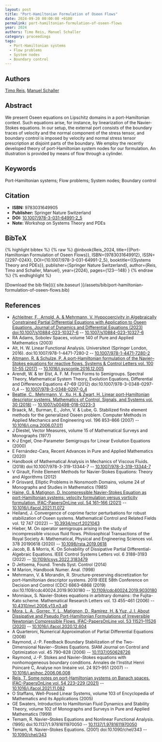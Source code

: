 ```yaml
---
layout: post
title: "Port-Hamiltonian Formulation of Oseen Flows"
date: 2024-09-20 00:00:00 +0100
permalink: port-hamiltonian-formulation-of-oseen-flows
year: 2024
authors: Timo Reis, Manuel Schaller
category: proceedings
tags:
  - Port-Hamiltonian systems
  - Flow problems
  - System nodes
  - Boundary control
---
```

 
## Authors
[Timo Reis](authors/timo-reis), [Manuel Schaller](authors/manuel-schaller)
 
## Abstract
We present Oseen equations on Lipschitz domains in a port-Hamiltonian context. Such equations arise, for instance, by linearization of the Navier-Stokes equations. In our setup, the external port consists of the boundary traces of velocity and the normal component of the stress tensor, and boundary control is imposed by velocity and normal stress tensor prescription at disjoint parts of the boundary. We employ the recently developed theory of port-Hamiltonian system nodes for our formulation. An illustration is provided by means of flow through a cylinder.
 
## Keywords
Port-Hamiltonian systems; Flow problems; System nodes; Boundary control
 
## Citation
- **ISBN:** 9783031649905
- **Publisher:** Springer Nature Switzerland
- **DOI:** [10.1007/978-3-031-64991-2_5](https://doi.org/10.1007/978-3-031-64991-2_5)
- **Note:** Workshop on Systems Theory and PDEs
 
## BibTeX
{% highlight bibtex %}
{% raw %}
@inbook{Reis_2024,
  title={{Port-Hamiltonian Formulation of Oseen Flows}},
  ISBN={9783031649912},
  ISSN={2297-024X},
  DOI={10.1007/978-3-031-64991-2_5},
  booktitle={{Systems Theory and PDEs}},
  publisher={Springer Nature Switzerland},
  author={Reis, Timo and Schaller, Manuel},
  year={2024},
  pages={123--148}
}
{% endraw %}
{% endhighlight %}
 
[Download the bib file]({{ site.baseurl }}/assets/bib/port-hamiltonian-formulation-of-oseen-flows.bib)
 
## References
- [Achleitner, F., Arnold, A. & Mehrmann, V. Hypocoercivity in Algebraically Constrained Partial Differential Equations with Application to Oseen Equations. Journal of Dynamics and Differential Equations (2023) doi:10.1007/s10884-023-10327-6](hypocoercivity-in-algebraically-constrained-partial-differential-equations-with-application-to-oseen-equations) -- [10.1007/s10884-023-10327-6](https://doi.org/10.1007/s10884-023-10327-6)
- RA Adams, Sobolev Spaces, volume 140 of Pure and Applied Mathematics (2003)
- Alt, H. W. Linear Functional Analysis. Universitext (Springer London, 2016). doi:10.1007/978-1-4471-7280-2 -- [10.1007/978-1-4471-7280-2](https://doi.org/10.1007/978-1-4471-7280-2)
- [Altmann, R. & Schulze, P. A port-Hamiltonian formulation of the Navier–Stokes equations for reactive flows. Systems &amp; Control Letters vol. 100 51–55 (2017)](a-port-hamiltonian-formulation-of-the-navier-stokes-equations-for-reactive-flows) -- [10.1016/j.sysconle.2016.12.005](https://doi.org/10.1016/j.sysconle.2016.12.005)
- Arendt, W. & ter Elst, A. F. M. From Forms to Semigroups. Spectral Theory, Mathematical System Theory, Evolution Equations, Differential and Difference Equations 47–69 (2012) doi:10.1007/978-3-0348-0297-0_4 -- [10.1007/978-3-0348-0297-0_4](https://doi.org/10.1007/978-3-0348-0297-0_4)
- [Beattie, C., Mehrmann, V., Xu, H. & Zwart, H. Linear port-Hamiltonian descriptor systems. Mathematics of Control, Signals, and Systems vol. 30 (2018)](linear-port-hamiltonian-descriptor-systems) -- [10.1007/s00498-018-0223-3](https://doi.org/10.1007/s00498-018-0223-3)
- Braack, M., Burman, E., John, V. & Lube, G. Stabilized finite element methods for the generalized Oseen problem. Computer Methods in Applied Mechanics and Engineering vol. 196 853–866 (2007) -- [10.1016/j.cma.2006.07.011](https://doi.org/10.1016/j.cma.2006.07.011)
- J Diestel, Vector Measures, volume 15 of Mathematical Surveys and Monographs (1977)
- K-J Engel, One-Parameter Semigroups for Linear Evolution Equations (2000)
- E Fernández-Cara, Recent Advances in Pure and Applied Mathematics (2020)
- Handbook of Mathematical Analysis in Mechanics of Viscous Fluids. (2018) doi:10.1007/978-3-319-13344-7 -- [10.1007/978-3-319-13344-7](https://doi.org/10.1007/978-3-319-13344-7)
- V Girault, Finite Element Methods for Navier-Stokes Equations: Theory and Algorithms (2012)
- P Grisvard, Elliptic Problems in Nonsmooth Domains, volume 24 of Monographs and Studies in Mathematics (1985)
- [Haine, G. & Matignon, D. Incompressible Navier-Stokes Equation as port-Hamiltonian systems: velocity formulation versus vorticity formulation. IFAC-PapersOnLine vol. 54 161–166 (2021)](incompressible-navier-stokes-equation-as-port-hamiltonian-systems-velocity-formulation-versus-vorticity-formulation) -- [10.1016/j.ifacol.2021.11.072](https://doi.org/10.1016/j.ifacol.2021.11.072)
- Heiland, J. Convergence of coprime factor perturbations for robust stabilization of Oseen systems. Mathematical Control and Related Fields vol. 12 747 (2022) -- [10.3934/mcrf.2021043](https://doi.org/10.3934/mcrf.2021043)
- Hieber, M. On operator semigroups arising in the study of incompressible viscous fluid flows. Philosophical Transactions of the Royal Society A: Mathematical, Physical and Engineering Sciences vol. 378 20190618 (2020) -- [10.1098/rsta.2019.0618](https://doi.org/10.1098/rsta.2019.0618)
- Jacob, B. & Morris, K. On Solvability of Dissipative Partial Differential-Algebraic Equations. IEEE Control Systems Letters vol. 6 3188–3193 (2022) -- [10.1109/lcsys.2022.3183479](https://doi.org/10.1109/lcsys.2022.3183479)
- D Jeltsema, Found. Trends Syst. Control (2014)
- M Marion, Handbook Numer. Anal. (1998)
- Mehrmann, V. & Morandin, R. Structure-preserving discretization for port-Hamiltonian descriptor systems. 2019 IEEE 58th Conference on Decision and Control (CDC) 6863–6868 (2019) doi:10.1109/cdc40024.2019.9030180 -- [10.1109/cdc40024.2019.9030180](https://doi.org/10.1109/cdc40024.2019.9030180)
- Monniaux, S. Navier-Stokes equations in arbitrary domains : the Fujita-Kato scheme. Mathematical Research Letters vol. 13 455–461 (2006) -- [10.4310/mrl.2006.v13.n3.a9](https://doi.org/10.4310/mrl.2006.v13.n3.a9)
- [Mora, L. A., Gorrec, Y. L., Matignon, D., Ramirez, H. & Yuz, J. I. About Dissipative and Pseudo Port-Hamiltonian Formulations of Irreversible Newtonian Compressible Flows. IFAC-PapersOnLine vol. 53 11521–11526 (2020)](about-dissipative-and-pseudo-port-hamiltonian-formulations-of-irreversible-newtonian-compressible-flows) -- [10.1016/j.ifacol.2020.12.604](https://doi.org/10.1016/j.ifacol.2020.12.604)
- A Quarteroni, Numerical Approximation of Partial Differential Equations (2008)
- Raymond, J.-P. Feedback Boundary Stabilization of the Two-Dimensional Navier--Stokes Equations. SIAM Journal on Control and Optimization vol. 45 790–828 (2006) -- [10.1137/050628726](https://doi.org/10.1137/050628726)
- Raymond, J.-P. Stokes and Navier–Stokes equations with nonhomogeneous boundary conditions. Annales de l’Institut Henri Poincaré C, Analyse non linéaire vol. 24 921–951 (2007) -- [10.1016/j.anihpc.2006.06.008](https://doi.org/10.1016/j.anihpc.2006.06.008)
- [Reis, T. Some notes on port-Hamiltonian systems on Banach spaces. IFAC-PapersOnLine vol. 54 223–229 (2021)](some-notes-on-port-hamiltonian-systems-on-banach-spaces) -- [10.1016/j.ifacol.2021.11.082](https://doi.org/10.1016/j.ifacol.2021.11.082)
- O Staffans, Well-Posed Linear Systems, volume 103 of Encyclopedia of Mathematics and its Applications (2005)
- GE Swaters, Introduction to Hamiltonian Fluid Dynamics and Stability Theory, volume 102 of Monographs and Surveys in Pure and Applied Mathematics (1999)
- Temam, R. Navier–Stokes Equations and Nonlinear Functional Analysis. (1995) doi:10.1137/1.9781611970050 -- [10.1137/1.9781611970050](https://doi.org/10.1137/1.9781611970050)
- Temam, R. Navier–Stokes Equations. (2001) doi:10.1090/chel/343 -- [10.1090/chel/343](https://doi.org/10.1090/chel/343)

